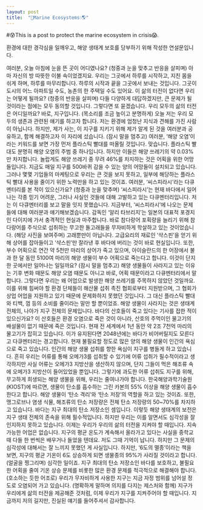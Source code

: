 ```yaml
---
layout: post
title:  "🐳Marine Ecosystems💧🌎"
---
```


#😰This is a post to protect the marine ecosystem in crisis😱.

환경에 대한 경각심을 일깨우고, 해양 생태계 보호를 당부하기 위해 작성한 연설문입니다.



  여러분, 오늘 아침에 눈을 뜬 곳이 어디였나요? (청중과 눈을 맞추고 반응을 살피며) 아마 자신의 방 따뜻한 이불 속이었겠지요. 우리는 그곳에서 하루를 시작하고, 지친 몸을 쉬게 하며, 하루를 마무리합니다. 하루의 시작과 끝을 그곳에서 보내는 것입니다. 그곳이 도시의 어느 아파트일 수도, 농촌의 한 주택일 수도 있어요. 이 삶의 터전이 없다면 우리는 어떻게 될까요? (청중의 반응을 살피며) 다들 다양하게 대답하겠지만, 큰 문제가 될 것이라는 점에는 모두 동의할 것입니다. 그렇다면 또 묻겠습니다. 우리 모두의 삶의 터전은 어디일까요? 바로, 지구입니다. (목소리를 조금 높이고 분명하게) 오늘 저는 우리 모두의 생존과 관련된 얘기를 하고자 합니다. 
  저는 환경에 엄청난 지식과 견해를 가진 사람이 아닙니다. 하지만, 제가 사는, 이 지구를 지키기 위해 제가 알게 된 것을 여러분과 공유하고, 함께 해결하고자 이 자리에 섰습니다. (잠시 말을 멈추고) 여러분, ‘해양 오염’이라는 키워드를 보면 가장 먼저 플라스틱 빨대를 떠올릴 것입니다. 맞습니다. 플라스틱 빨대도 분명히 해양 오염의 주범 중 하나입니다. 하지만 이들은 해양 쓰레기의 약 0.03%만 차지합니다. 놀랍게도 해양 쓰레기 중 무려 46%를 차지하는 것은 어획을 위한 어망들입니다. 지금도 매일 지구를 500바퀴 감을 수 있는 양의 어망들이 설치되고 있습니다. 그러나 몇몇 기업들의 마케팅으로 우리는 큰 것을 보지 못하고, 일부에 해당하는 플라스틱 빨대 사용을 줄이기 위한 노력만을 하고 있는 것이죠. 여러분, ‘씨스피라시’라는 다큐멘터리를 본 적이 있으신가요? (청중과 눈을 맞추며) ‘씨스피라시’는 현재 바다에서 일어나는 각종 믿기 어려운, 그러나 사실인 것들에 대해 고발하고 있는 다큐멘터리입니다. 저는 이 다큐멘터리를 보고 말을 잇지 못했습니다. 지금부터, ‘씨스피라시’에 나오는 문제들에 대해 여러분과 얘기해보겠습니다. 
   감독인 ‘알리 타브리지’는 일본의 대표적 포경지인 다이지에 가서 충격적인 현실과 마주합니다. 바로 참다랑어 포획량을 늘리기 위해 참다랑어를 주식으로 섭취하는 무고한 돌고래들을 무자비하게 학살하고 있는 것이었습니다. (해당 사진을 보여주며) 고래뿐만이 아닙니다. 고급요리의 재료인 ‘샥스핀’을 얻기 위해 상어를 잡아들이고 ‘샥스핀’만 잘라낸 후 바다에 버리는 것이 바로 현실입니다. 또한, 부수 어획으로 연간 약 5천만 마리의 상어가 죽고 있으며, 아이슬란드의 한 어장에서 불과 한 달 동안 5100여 마리의 해양 생물이 부수 어획으로 죽는다고 합니다. 이것이 단지 한 곳에서만 일어나는 일일까요? (잠시 말을 멈추고) 해양 생물들이 사라지고 있는 이유는 기후 변화 때문도 해양 오염 때문도 아니고 바로, 어획 때문이라고 다큐멘터리에서 말합니다. 그렇다면 우리는 왜 어업으로 발생한 해양 쓰레기를 주목하지 않았던 것일까요. 이를 위해 힘써야 할 환경 단체들이 해산물 섭취 촉진 협회로부터 지원받으며, 그 협회가 상업 어업을 지원하고 있기 때문에 문제화하지 못했던 것입니다. 그 대신 플라스틱 빨대와 티백, 껌 등의 소비를 줄이라는 말만 할 뿐이었죠.
   해양 생물이 사라지는 것은 생태계 전체의, 나아가 지구 전체의 문제입니다. 바다의 산호들이 죽고 있다는 기사를 접한 적이 있으신가요? 이 산호들은 환경 오염으로 죽은 것이 아니라, 산호의 주먹이인 물고기의 배설물이 없기 때문에 죽은 것입니다. 현재 전 세계에서 1년 동안 약 2조 7천억 마리의 물고기가 잡히고 있습니다. 이가 유지된다면 2048년에는 바다가 비어버릴지도 모른다고 다큐멘터리는 경고합니다. 현재 불필요할 정도로 많은 양의 해양 생물이 인간의 욕심으로 죽고 있습니다. 인간의 해양 생물 섭취를 향한 욕심이 지구를 병들게 하고 있습니다. 흔히 우리는 어류를 통해 오메가3를 섭취할 수 있기에 어류 섭취가 필수적이라고 생각하지만 사실 어류는 오메가3 지방산을 생산하지 않으며, 단지 그들이 먹은 해조류 속에 오메가3 지방산이 들어있었을 뿐입니다. 그렇기에 과도한 어류 섭취도 지구를 위해, 무고하게 희생되는 해양 생물을 위해, 우리는 줄여나가야 합니다. 
   한국해양과학기술원(KIOST)에 따르면, 생물이 탄소를 흡수하는 그린 카본의 55% 이상을 해양 생물이 흡수한다고 합니다. 해양 생물이 ‘탄소 격리’와 ‘탄소 저장’의 역할을 하고 있는 것이죠. 또한, 맹그로브나 염생 식물, 해조류의 탄소 저장량은 전체 탄소 저장량의 50~70%를 차지하고 있습니다. 바다는 지구 최대의 탄소 저장소인 셈입니다. 이렇듯 해양 생태계의 보전은 지구 생태 전체의 존속을 위해 필수적입니다. 하지만 우리는 이를 알면서도 심각성을 잘 인지하지 못하고 있습니다. 
  이제는 우리가 우리의 삶의 터전을 지켜야 할 때입니다. 지속 가능한 어업은 없습니다. 지구의 평균 온도가 계속해서 올라가고 있다는 사실을 중학교 때 다들 한 번씩은 배우거나 들었을 텐데요. 저도 그때 기억이 납니다. 하지만 그 문제의 심각성에 대해서는 잘 느끼지 못했던 게 사실입니다. 하지만, ‘6도의 멸종’이라는 책을 보면, 지구의 평균 기온이 6도 상승하게 되면 생물종의 95%가 사라질 것이라고 합니다. (얼굴을 찡그리며) 심각한 일이죠. 지구 최대의 탄소 저장소인 바다를 보호하고, 불필요한 어획을 줄여 기온 상승 문제를 비롯한 많은 환경 문제를 적극적으로 해결해야 합니다. (호소하는 듯한 어조로) 우리가 무자비하게 사용한 지구는 지금 자정 범위를 넘어설 정도로 오염되어 가고 있습니다. (명확하게 말하며 의지를 다지는 제스처와 함께) 지구가 우리에게 삶의 터전을 제공해준 것처럼, 이제 우리가 지구를 지켜주어야 할 때입니다. 지금까지 저의 길지만, 진실된 얘기를 들어주셔서 감사합니다.


